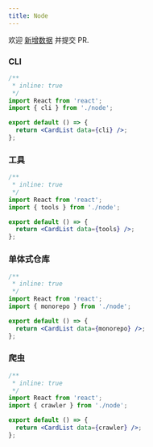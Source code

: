 ```yaml
---
title: Node
---
```


<Alert type="info">
  欢迎 <a href="https://github.com/youngjuning/youngjuning.github.io/edit/main/docs/awesome/node.js">新增数据</a> 并提交 PR.
</Alert>

### CLI

```jsx
/**
 * inline: true
 */
import React from 'react';
import { cli } from './node';

export default () => {
  return <CardList data={cli} />;
};
```

### 工具

```jsx
/**
 * inline: true
 */
import React from 'react';
import { tools } from './node';

export default () => {
  return <CardList data={tools} />;
};
```

### 单体式仓库

```jsx
/**
 * inline: true
 */
import React from 'react';
import { monorepo } from './node';

export default () => {
  return <CardList data={monorepo} />;
};
```

### 爬虫

```jsx
/**
 * inline: true
 */
import React from 'react';
import { crawler } from './node';

export default () => {
  return <CardList data={crawler} />;
};
```
